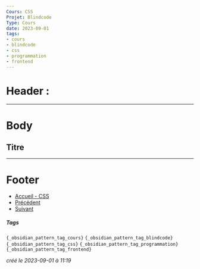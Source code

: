 ```yaml
---
Cours: CSS
Projet: Blindcode
Type: Cours
date: 2023-09-01
tags:
- cours
- blindcode
- css
- programmation
- frontend
---
```

   
# Header :   
   
   
-------------------------------------------------------------------------------   
# Body   
   
## Titre   
   
   
---------------------------------------------------------------------------   
# Footer   
   
   
- [Accueil - CSS](../../../Tutoriels/CSS/Accueil%20-%20CSS.md)   
- [Précédent](../../../Tutoriels/CSS/2%20-%20Styling%20du%20Texte%20et%20des%20Liens/CSS%20-%20Pseudo-classes%20pour%20les%20liens.md)   
- [Suivant](../../../Tutoriels/CSS/2%20-%20Styling%20du%20Texte%20et%20des%20Liens/CSS%20-%20Exercices%20-%20Les%20pseudo-classes%20et%20les%20transitions.md)   
##### Tags   
`{_obsidian_pattern_tag_cours}` `{_obsidian_pattern_tag_blindcode}` `{_obsidian_pattern_tag_css}` `{_obsidian_pattern_tag_programmation}` `{_obsidian_pattern_tag_frontend}`   
   
*créé le 2023-09-01 à 11:19*